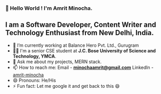 ### 👋 Hello World ! I'm Amrit Minocha.
## I am a Software Developer, Content Writer and Technology Enthusiast from New Delhi, India.
- 🔭 I’m currently working at Balance Hero Pvt. Ltd., Gurugram 
- 👨‍🎓 I'm a senior CSE student at **J.C. Bose University of Science and Technology, YMCA**. 
- 💬 Ask me about my projects, MERN stack.  
- 📫 How to reach me: Email - **minochaamrit@gmail.com** LinkedIn - [amrit-minocha](https://www.linkedin.com/in/amrit-minocha/) 
- 😄 Pronouns: He/His
- ⚡ Fun fact: Let me google it and get back to this 😄


